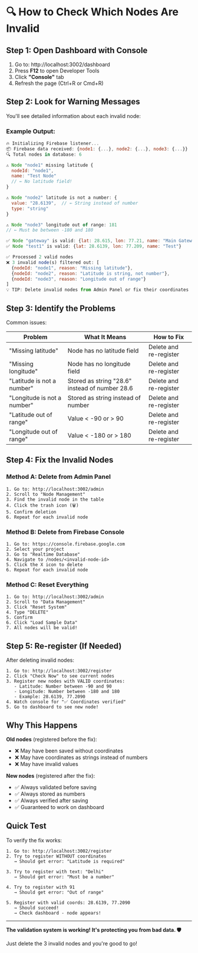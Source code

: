 # 🔍 How to Check Which Nodes Are Invalid

## Step 1: Open Dashboard with Console

1. Go to: http://localhost:3002/dashboard
2. Press **F12** to open Developer Tools
3. Click **"Console"** tab
4. Refresh the page (Ctrl+R or Cmd+R)

## Step 2: Look for Warning Messages

You'll see detailed information about each invalid node:

### Example Output:

```javascript
🔥 Initializing Firebase listener...
📦 Firebase data received: {node1: {...}, node2: {...}, node3: {...}}
🔍 Total nodes in database: 6

⚠️ Node "node1" missing latitude {
  nodeId: "node1",
  name: "Test Node"
  // ← No latitude field!
}

⚠️ Node "node2" latitude is not a number: {
  value: "28.6139",  // ← String instead of number
  type: "string"
}

⚠️ Node "node3" longitude out of range: 181
// ← Must be between -180 and 180

✅ Node "gateway" is valid: {lat: 28.615, lon: 77.21, name: "Main Gateway"}
✅ Node "test1" is valid: {lat: 28.6139, lon: 77.209, name: "Test"}

✅ Processed 2 valid nodes
❌ 3 invalid node(s) filtered out: [
  {nodeId: "node1", reason: "Missing latitude"},
  {nodeId: "node2", reason: "Latitude is string, not number"},
  {nodeId: "node3", reason: "Longitude out of range"}
]
💡 TIP: Delete invalid nodes from Admin Panel or fix their coordinates
```

## Step 3: Identify the Problems

Common issues:

| Problem | What It Means | How to Fix |
|---------|---------------|------------|
| "Missing latitude" | Node has no latitude field | Delete and re-register |
| "Missing longitude" | Node has no longitude field | Delete and re-register |
| "Latitude is not a number" | Stored as string "28.6" instead of number 28.6 | Delete and re-register |
| "Longitude is not a number" | Stored as string instead of number | Delete and re-register |
| "Latitude out of range" | Value < -90 or > 90 | Delete and re-register |
| "Longitude out of range" | Value < -180 or > 180 | Delete and re-register |

## Step 4: Fix the Invalid Nodes

### Method A: Delete from Admin Panel

```
1. Go to: http://localhost:3002/admin
2. Scroll to "Node Management"
3. Find the invalid node in the table
4. Click the trash icon (🗑️)
5. Confirm deletion
6. Repeat for each invalid node
```

### Method B: Delete from Firebase Console

```
1. Go to: https://console.firebase.google.com
2. Select your project
3. Go to "Realtime Database"
4. Navigate to /nodes/<invalid-node-id>
5. Click the X icon to delete
6. Repeat for each invalid node
```

### Method C: Reset Everything

```
1. Go to: http://localhost:3002/admin
2. Scroll to "Data Management"
3. Click "Reset System"
4. Type "DELETE"
5. Confirm
6. Click "Load Sample Data"
7. All nodes will be valid!
```

## Step 5: Re-register (If Needed)

After deleting invalid nodes:

```
1. Go to: http://localhost:3002/register
2. Click "Check Now" to see current nodes
3. Register new nodes with VALID coordinates:
   - Latitude: Number between -90 and 90
   - Longitude: Number between -180 and 180
   - Example: 28.6139, 77.2090
4. Watch console for "✅ Coordinates verified"
5. Go to dashboard to see new node!
```

## Why This Happens

**Old nodes** (registered before the fix):
- ❌ May have been saved without coordinates
- ❌ May have coordinates as strings instead of numbers
- ❌ May have invalid values

**New nodes** (registered after the fix):
- ✅ Always validated before saving
- ✅ Always stored as numbers
- ✅ Always verified after saving
- ✅ Guaranteed to work on dashboard

## Quick Test

To verify the fix works:

```
1. Go to: http://localhost:3002/register
2. Try to register WITHOUT coordinates
   → Should get error: "Latitude is required"
   
3. Try to register with text: "Delhi"
   → Should get error: "Must be a number"
   
4. Try to register with 91
   → Should get error: "Out of range"
   
5. Register with valid coords: 28.6139, 77.2090
   → Should succeed!
   → Check dashboard - node appears!
```

---

**The validation system is working! It's protecting you from bad data. 🛡️**

Just delete the 3 invalid nodes and you're good to go!

